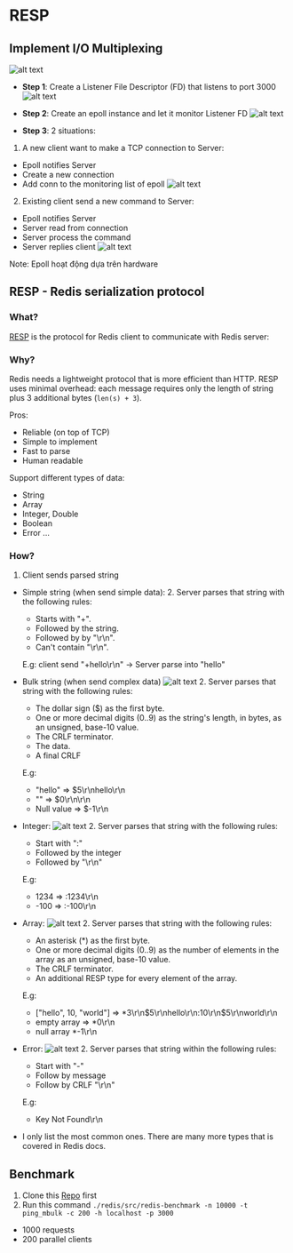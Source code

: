 # RESP

## Implement I/O Multiplexing

![alt text](image-24.png)

- **Step 1**: Create a Listener File Descriptor (FD) that listens to port 3000
  ![alt text](image-25.png)

- **Step 2**: Create an epoll instance and let it monitor Listener FD
  ![alt text](image-26.png)

- **Step 3**: 2 situations:

1. A new client want to make a TCP connection to Server:

- Epoll notifies Server
- Create a new connection
- Add conn to the monitoring list of epoll
  ![alt text](image-27.png)

2. Existing client send a new command to Server:

- Epoll notifies Server
- Server read from connection
- Server process the command
- Server replies client
  ![alt text](image-28.png)

Note: Epoll hoạt động dựa trên hardware


## RESP - Redis serialization protocol
### What?
[RESP](https://redis.io/docs/latest/develop/reference/protocol-spec/) is the protocol for Redis client to communicate with Redis server:

### Why?
Redis needs a lightweight protocol that is more efficient than HTTP. RESP uses minimal overhead: each message requires only the length of string plus 3 additional bytes (`len(s) + 3`).

Pros:
- Reliable (on top of TCP)
- Simple to implement
- Fast to parse
- Human readable

Support different types of data:
- String
- Array
- Integer, Double
- Boolean
- Error ...

### How?
1. Client sends parsed string

- Simple string (when send simple data):
  2. Server parses that string with the following rules:
    - Starts with "+".
    - Followed by the string.
    - Followed by by "\r\n".
    - Can't contain "\r\n".

  E.g: client send "+hello\r\n" -> Server parse into "hello"

- Bulk string (when send complex data)
![alt text](image-30.png)
  2. Server parses that string with the following rules:
    - The dollar sign ($) as the first byte.
    - One or more decimal digits (0..9) as the string's length, in bytes, as an unsigned, base-10 value.
    - The CRLF terminator.
    - The data.
    - A final CRLF

  E.g:
    - "hello" => $5\r\nhello\r\n
    - "" =>  $0\r\n\r\n
    - Null value => $-1\r\n

- Integer:
![alt text](image-31.png)
  2. Server parses that string with the following rules:
    - Start with ":"
    - Followed by the integer
    - Followed by "\r\n"

  E.g:
    - 1234 => :1234\r\n
    - -100 => :-100\r\n

- Array:
![alt text](image-32.png)
  2. Server parses that string with the following rules:
    - An asterisk (*) as the first byte.
    - One or more decimal digits (0..9) as the number of elements in the array as an unsigned, base-10 value.
    - The CRLF terminator.
    - An additional RESP type for every element of the array.

  E.g:
    - ["hello", 10, "world"] => *3\r\n$5\r\nhello\r\n:10\r\n$5\r\nworld\r\n
    - empty array => *0\r\n
    - null array *-1\r\n

- Error:
![alt text](image-33.png)
  2. Server parses that string within the following rules:
    - Start with "-"
    - Follow by message
    - Follow by CRLF "\r\n"

  E.g:
    - Key Not Found\r\n

- I only list the most common ones. There are many more types that is covered in Redis docs.

## Benchmark
1. Clone this [Repo](https://github.com/quangh33/Nietzsche/blob/main/doc/Redis_CLI.md) first
2. Run this command `./redis/src/redis-benchmark -n 10000 -t ping_mbulk -c 200 -h localhost -p 3000`
- 1000 requests
- 200 parallel clients

